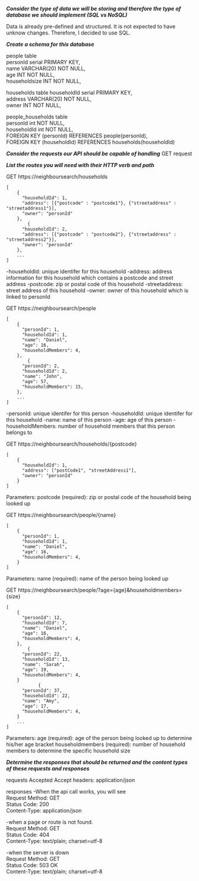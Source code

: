 ***Consider the type of data we will be storing and therefore the type of database we should implement (SQL vs NoSQL)***

Data is already pre-defined and structured.
It is not expected to have unknow changes.
Therefore, I decided to use SQL.

***Create a schema for this database***

people table <br />
    personId serial PRIMARY KEY,<br />
    name VARCHAR(20) NOT NULL,<br />
    age INT NOT NULL,<br />
    householdsize INT NOT NULL,<br />

households table
    householdId serial PRIMARY KEY,<br />
    address VARCHAR(20) NOT NULL,<br />
    owner INT NOT NULL,<br />

people_households table <br />
    personId int NOT NULL, <br />
    householdId int NOT NULL,<br />
    FOREIGN KEY (personId) REFERENCES people(personId),<br />
    FOREIGN KEY (householdId) REFERENCES households(householdId)<br />


***Consider the requests our API should be capable of handling***
GET request

***List the routes you will need with their HTTP verb and path***

GET https://neighboursearch/households

```
[
    {
      "householdId": 1,
      "address": [{"postcode" : "postcode1"}, {"streetaddress" : "streetaddress1"}],
      "owner": "personId"
    },
        {
      "householdId": 2,
      "address": [{"postcode" : "postcode2"}, {"streetaddress" : "streetaddress2"}],
      "owner": "personId"
    },
    ...
]
```

-householdId: unique identifer for this household
-address: address information for this household which contains a postcode and street address
-postcode: zip or postal code of this household
-streetaddress: street address of this household
-owner: owner of this household which is linked to personId


GET https://neighboursearch/people

```
[
    {
      "personId": 1,
      "householdId": 1,
      "name": "Daniel",
      "age": 16,
      "householdMembers": 4,
    },
        {
      "personId": 2,
      "householdId": 2,
      "name": "John",
      "age": 57,
      "householdMembers": 15,
    },
    ...
]
```


-personId: unique identifer for this person
-householdId: unique identifer for this household
-name: name of this person
-age: age of this person
-householdMembers: number of household members that this person belongs to


GET https://neighboursearch/households/{postcode}

```
[
    {
      "householdId": 1,
      "address": ["postCode1", "streetAddress1"],
      "owner": "personId"
    }
]
```

Parameters:
postcode (required): zip or postal code of the household being looked up


GET https://neighboursearch/people/{name}

```
[
    {
      "personId": 1,
      "householdId": 1,
      "name": "Daniel",
      "age": 16,
      "householdMembers": 4,
    }
]
```

Parameters:
name (required): name of the person being looked up

GET https://neighboursearch/people/?age={age}&householdmembers={size}

```
[
    {
      "personId": 12,
      "householdId": 7,
      "name": "Daniel",
      "age": 16,
      "householdMembers": 4,
    },
        {
      "personId": 22,
      "householdId": 13,
      "name": "Sarah",
      "age": 19,
      "householdMembers": 4,
    }
            {
      "personId": 37,
      "householdId": 22,
      "name": "Amy",
      "age": 17,
      "householdMembers": 4,
    }
    ...
]
```

Parameters:
age (required): age of the person being looked up to determine his/her age bracket
householdmembers (required): number of household members to determine the specific household size


***Determine the responses that should be returned and the content types of these requests and responses***

requests
Accepted Accept headers: application/json

responses
-When the api call works, you will see<br />
Request Method: GET<br />
Status Code: 200<br />
Content-Type: application/json<br />

-when a page or route is not found.<br />
Request Method: GET<br />
Status Code: 404<br />
Content-Type: text/plain; charset=utf-8<br />

-when the server is down<br />
Request Method: GET<br />
Status Code: 503 OK<br />
Content-Type: text/plain; charset=utf-8<br />












